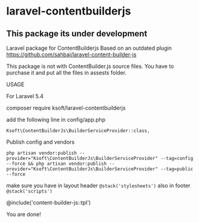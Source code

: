 # laravel-contentbuilderjs

## This package its under development

Laravel package for ContentBuilderjs
Based on an outdated plugin https://github.com/sahbaj/laravel-content-builder-js



This package is not with ContentBuilder.js source files. You have to purchase it and put all the files in assests folder.

USAGE

For Laravel 5.4

composer require ksoft/laravel-contentbuilderjs

add the following line in config/app.php
```
Ksoft\ContentBuilderJs\BuilderServiceProvider::class,
```

Publish config and vendors

```
php artisan vendor:publish --provider="Ksoft\ContentBuilderJs\BuilderServiceProvider" --tag=config --force && php artisan vendor:publish --provider="Ksoft\ContentBuilderJs\BuilderServiceProvider" --tag=public --force
```

make sure you have in layout header ```@stack('stylesheets')``` also in footer ```@stack('scripts')```

@include('content-builder-js::tpl')

You are done!
